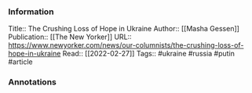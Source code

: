 
### Information
Title:: The Crushing Loss of Hope in Ukraine
Author:: [[Masha Gessen]]
Publication:: [[The New Yorker]]
URL:: https://www.newyorker.com/news/our-columnists/the-crushing-loss-of-hope-in-ukraine
Read:: [[2022-02-27]]
Tags:: #ukraine #russia #putin 
#article

### Annotations
